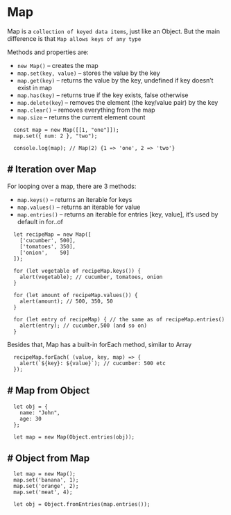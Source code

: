 # Map

Map is a `collection of keyed data items`, just like an Object. But the main difference is that `Map allows keys of any type`

Methods and properties are:

- `new Map()` – creates the map
- `map.set(key, value)` – stores the value by the key
- `map.get(key)` – returns the value by the key, undefined if key doesn’t exist in map
- `map.has(key)` – returns true if the key exists, false otherwise
- `map.delete(key`) – removes the element (the key/value pair) by the key
- `map.clear()` – removes everything from the map
- `map.size` – returns the current element count

```
  const map = new Map([[1, "one"]]);
  map.set({ num: 2 }, "two");

  console.log(map); // Map(2) {1 => 'one', 2 => 'two'}
```

## # Iteration over Map

For looping over a map, there are 3 methods:

- `map.keys()` – returns an iterable for keys
- `map.values()` – returns an iterable for value
- `map.entries()` – returns an iterable for entries [key, value], it’s used by default in for..of

```
  let recipeMap = new Map([
    ['cucumber', 500],
    ['tomatoes', 350],
    ['onion',    50]
  ]);

  for (let vegetable of recipeMap.keys()) {
    alert(vegetable); // cucumber, tomatoes, onion
  }

  for (let amount of recipeMap.values()) {
    alert(amount); // 500, 350, 50
  }

  for (let entry of recipeMap) { // the same as of recipeMap.entries()
    alert(entry); // cucumber,500 (and so on)
  }
```

Besides that, Map has a built-in forEach method, similar to Array

```
  recipeMap.forEach( (value, key, map) => {
    alert(`${key}: ${value}`); // cucumber: 500 etc
  });
```

## # Map from Object

```
  let obj = {
    name: "John",
    age: 30
  };

  let map = new Map(Object.entries(obj));
```

## # Object from Map

```
  let map = new Map();
  map.set('banana', 1);
  map.set('orange', 2);
  map.set('meat', 4);

  let obj = Object.fromEntries(map.entries());
```
